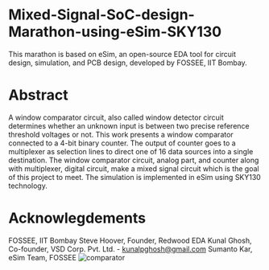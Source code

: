# Mixed-Signal-SoC-design-Marathon-using-eSim-SKY130
This marathon is based on eSim, an open-source EDA tool for circuit design, simulation, and PCB design, developed by FOSSEE, IIT Bombay. 
# Abstract
A window comparator circuit, also called window detector circuit determines whether an unknown input is between two precise reference threshold voltages or not. This work presents a window comparator connected to a 4-bit binary counter. The output of counter goes to a multiplexer as selection lines to direct one of 16 data sources into a single destination. The window comparator circuit, analog part, and counter along with multiplexer, digital circuit, make a mixed signal circuit which is the goal of this project to meet. The simulation is implemented in eSim using SKY130 technology. 
# Acknowlegdements
FOSSEE, IIT Bombay
Steve Hoover, Founder, Redwood EDA
Kunal Ghosh, Co-founder, VSD Corp. Pvt. Ltd. - kunalpghosh@gmail.com
Sumanto Kar, eSim Team, FOSSEE
![comparator](https://user-images.githubusercontent.com/38715276/194575215-7e83964c-e984-4882-96d7-456e58fecb85.png)
